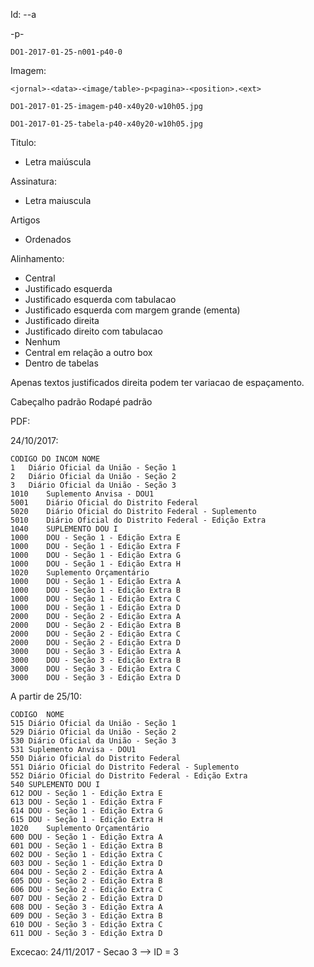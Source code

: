 Id:
    <jornal>-<data>-a<article>-p<pagina>-<posicao>
    
    DO1-2017-01-25-n001-p40-0

Imagem:

    <jornal>-<data>-<image/table>-p<pagina>-<position>.<ext>

    DO1-2017-01-25-imagem-p40-x40y20-w10h05.jpg
    
    DO1-2017-01-25-tabela-p40-x40y20-w10h05.jpg


Titulo:
- Letra maiúscula

Assinatura: 
- Letra maiuscula

Artigos
- Ordenados

Alinhamento:
- Central
- Justificado esquerda
- Justificado esquerda com tabulacao
- Justificado esquerda com margem grande (ementa)
- Justificado direita
- Justificado direito com tabulacao
- Nenhum
- Central em relação a outro box
- Dentro de tabelas

Apenas textos justificados direita podem ter variacao de espaçamento.

Cabeçalho padrão
Rodapé padrão



PDF:

24/10/2017:

    CODIGO DO INCOM	NOME
    1	Diário Oficial da União - Seção 1
    2	Diário Oficial da União - Seção 2
    3	Diário Oficial da União - Seção 3
    1010	Suplemento Anvisa - DOU1
    5001	Diário Oficial do Distrito Federal
    5020	Diário Oficial do Distrito Federal - Suplemento
    5010	Diário Oficial do Distrito Federal - Edição Extra
    1040	SUPLEMENTO DOU I
    1000	DOU - Seção 1 - Edição Extra E
    1000	DOU - Seção 1 - Edição Extra F
    1000	DOU - Seção 1 - Edição Extra G
    1000	DOU - Seção 1 - Edição Extra H
    1020	Suplemento Orçamentário
    1000	DOU - Seção 1 - Edição Extra A
    1000	DOU - Seção 1 - Edição Extra B
    1000	DOU - Seção 1 - Edição Extra C
    1000	DOU - Seção 1 - Edição Extra D
    2000	DOU - Seção 2 - Edição Extra A
    2000	DOU - Seção 2 - Edição Extra B
    2000	DOU - Seção 2 - Edição Extra C
    2000	DOU - Seção 2 - Edição Extra D
    3000	DOU - Seção 3 - Edição Extra A
    3000	DOU - Seção 3 - Edição Extra B
    3000	DOU - Seção 3 - Edição Extra C
    3000	DOU - Seção 3 - Edição Extra D

A partir de 25/10:

    CODIGO	NOME
    515	Diário Oficial da União - Seção 1
    529	Diário Oficial da União - Seção 2
    530	Diário Oficial da União - Seção 3
    531	Suplemento Anvisa - DOU1
    550	Diário Oficial do Distrito Federal
    551	Diário Oficial do Distrito Federal - Suplemento
    552	Diário Oficial do Distrito Federal - Edição Extra
    540	SUPLEMENTO DOU I
    612	DOU - Seção 1 - Edição Extra E
    613	DOU - Seção 1 - Edição Extra F
    614	DOU - Seção 1 - Edição Extra G
    615	DOU - Seção 1 - Edição Extra H
    1020	Suplemento Orçamentário
    600	DOU - Seção 1 - Edição Extra A
    601	DOU - Seção 1 - Edição Extra B
    602	DOU - Seção 1 - Edição Extra C
    603	DOU - Seção 1 - Edição Extra D
    604	DOU - Seção 2 - Edição Extra A
    605	DOU - Seção 2 - Edição Extra B
    606	DOU - Seção 2 - Edição Extra C
    607	DOU - Seção 2 - Edição Extra D
    608	DOU - Seção 3 - Edição Extra A
    609	DOU - Seção 3 - Edição Extra B
    610	DOU - Seção 3 - Edição Extra C
    611	DOU - Seção 3 - Edição Extra D

Excecao: 24/11/2017 - Secao 3 --> ID = 3

